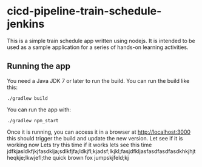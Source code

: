 # cicd-pipeline-train-schedule-jenkins

This is a simple train schedule app written using nodejs. It is intended to be used as a sample application for a series of hands-on learning activities.

## Running the app

You need a Java JDK 7 or later to run the build. You can run the build like this:

    ./gradlew build

You can run the app with:

    ./gradlew npm_start

Once it is running, you can access it in a browser at [http://localhost:3000](http://localhost:3000)
this should trigger the build and update the new version.
Let see if it is working now
Lets try this time if it works
lets see this time
jdfkjasldkfjkjfasdklja;sdlkfjfa;ldkjfl;kjadsf;lkjkl;fasjdfkljasfasdfasdfasdkhkjhjtheqkje;lkwjefl;the quick brown fox jumpskjfeld;kj
